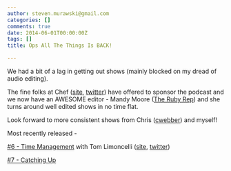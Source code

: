 ```yaml
---
author: steven.murawski@gmail.com
categories: []
comments: true
date: 2014-06-01T00:00:00Z
tags: []
title: Ops All The Things Is BACK!

---
```


We had a bit of a lag in getting out shows (mainly blocked on my dread of audio editing).


The fine folks at Chef ([site](http://www.getchef.com), [twitter](https://twitter.com/chef)) have offered to sponsor the podcast and we now have an AWESOME editor - Mandy Moore ([The Ruby Rep](https://twitter.com/therubyrep)) and she turns around well edited shows in no time flat.


Look forward to more consistent shows from Chris ([cwebber](https://twitter.com/cwebber)) and myself!


Most recently released -


[#6 - Time Management](http://www.opsallthethings.com/podcast/006-time-management/) with Tom Limoncelli ([site](http://everythingsysadmin.com/), [twitter](https://twitter.com/yesthattom))


[#7 - Catching Up](http://www.opsallthethings.com/podcast/007-catching-up/)&nbsp;

